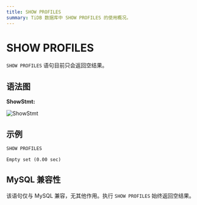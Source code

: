```yaml
---
title: SHOW PROFILES
summary: TiDB 数据库中 SHOW PROFILES 的使用概况。
---
```


# SHOW PROFILES

`SHOW PROFILES` 语句目前只会返回空结果。

## 语法图

**ShowStmt:**

![ShowStmt](https://docs-download.pingcap.com/media/images/docs-cn/sqlgram/ShowStmt.png)

## 示例


```sql
SHOW PROFILES
```

```
Empty set (0.00 sec)
```

## MySQL 兼容性

该语句仅与 MySQL 兼容，无其他作用。执行 `SHOW PROFILES` 始终返回空结果。
